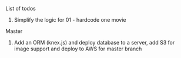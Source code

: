 List of todos 
1. Simplify the logic for 01 - hardcode one movie

Master
1. Add an ORM (knex.js) and deploy database to a server, add S3 for image support and deploy to AWS for master branch
